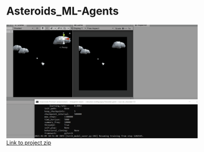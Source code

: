 # Asteroids_ML-Agents
![](ML-Agents.gif)
[Link to project zip](https://drive.google.com/file/d/1N-gx6ksPOfBnQO0B6voWbb1zn-iDaLDN/view?usp=sharing)